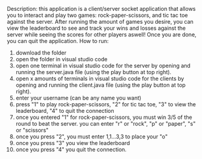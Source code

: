 Description: this application is a client/server socket application that allows you to interact and play two games: rock-paper-scissors,
and tic tac toe against the server. After running the amount of games you desire, you can view the leaderboard to see and track your wins
and losses against the server while seeing the scores for other players aswell! Once you are done, you can quit the application.
How to run:
1. download the folder
2. open the folder in visual studio code
3. open one terminal in visual studio code for the server by opening and running the server.java file (using the play button at top right).
4. open x amounts of terminals in visual studio code for the clients by opening and running the client.java file (using the play button at top right).
5. enter your username (can be any name you want)
6. press "1" to play rock-paper-scissors, "2" for tic tac toe, "3" to view the leaderboard, "4" to quit the connection
7. once you entered "1" for rock-paper-scissors,  you must win 3/5 of the round to beat the server. you can enter "r" or "rock",  "p" or "paper", "s" or "scissors"
8. once you press "2", you must enter 1,1...3,3 to place your "o"
9. once you press "3" you view the leaderboard
10. once you press "4" you quit the connection.
